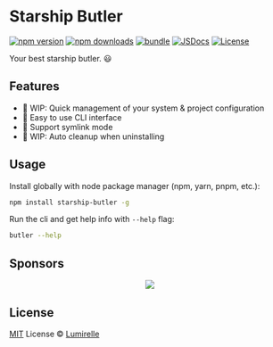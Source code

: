 # Starship Butler

[![npm version][npm-version-src]][npm-version-href]
[![npm downloads][npm-downloads-src]][npm-downloads-href]
[![bundle][bundle-src]][bundle-href]
[![JSDocs][jsdocs-src]][jsdocs-href]
[![License][license-src]][license-href]

Your best starship butler. 😃

## Features

- 🚀 WIP: Quick management of your system & project configuration
- 🧰 Easy to use CLI interface
- 🔗 Support symlink mode
- 🧹 WIP: Auto cleanup when uninstalling

## Usage

Install globally with node package manager (npm, yarn, pnpm, etc.):

```sh
npm install starship-butler -g
```

Run the cli and get help info with `--help` flag:

```sh
butler --help
```

## Sponsors

<p align="center">
  <a href="https://cdn.jsdelivr.net/gh/lumirelle/static/sponsors.svg">
    <img src='https://cdn.jsdelivr.net/gh/lumirelle/static/sponsors.svg'/>
  </a>
</p>

## License

[MIT](./LICENSE) License © [Lumirelle](https://github.com/lumirelle)

<!-- Badges -->

[npm-version-src]: https://img.shields.io/npm/v/starship-butler?style=flat&colorA=080f12&colorB=1fa669
[npm-version-href]: https://npmjs.com/package/starship-butler
[npm-downloads-src]: https://img.shields.io/npm/dm/starship-butler?style=flat&colorA=080f12&colorB=1fa669
[npm-downloads-href]: https://npmjs.com/package/starship-butler
[bundle-src]: https://img.shields.io/bundlephobia/minzip/starship-butler?style=flat&colorA=080f12&colorB=1fa669&label=minzip
[bundle-href]: https://bundlephobia.com/result?p=starship-butler
[license-src]: https://img.shields.io/github/license/lumirelle/starship-butler.svg?style=flat&colorA=080f12&colorB=1fa669
[license-href]: https://github.com/lumirelle/starship-butler/blob/main/LICENSE
[jsdocs-src]: https://img.shields.io/badge/jsdocs-reference-080f12?style=flat&colorA=080f12&colorB=1fa669
[jsdocs-href]: https://www.jsdocs.io/package/starship-butler
